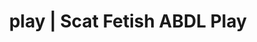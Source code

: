---
categories:
- Erotic Audiobooks
- Gender-Fluid
- Self-Pleasure
- Virtual Sex
- Tattooed Beauties
image: /assets/images/1747714216332.jpg
layout: post
schema:
  description: Premium adult content featuring Scat Fetish, ABDL Play. High-quality
    artwork with sensual themes.
  keywords:
  - ABDL Play
  - Vintage Boudoir
  - Lingerie Art
  - Self-Pleasure
  - Shibari
  - Spiritual Kink
  - Scat Fetish
  name: 1747714216332 | Scat Fetish ABDL Play
  type: VisualArtwork
seo:
  description: Featured content with high-quality Scat Fetish, ABDL Play. HD images
    available.
  keywords: Scat Fetish, ABDL Play
  og_image: /assets/images/1747714216332.jpg
  schema_type: VisualArtwork
tags:
- '#play'
- Scat Fetish
- ABDL Play
title: play | Scat Fetish ABDL Play
---